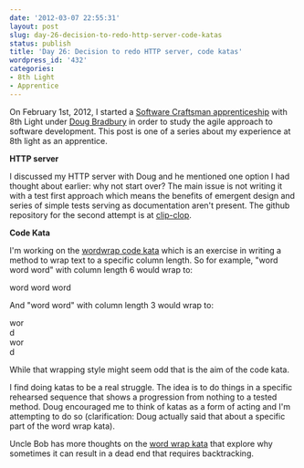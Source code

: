 ```yaml
---
date: '2012-03-07 22:55:31'
layout: post
slug: day-26-decision-to-redo-http-server-code-katas
status: publish
title: 'Day 26: Decision to redo HTTP server, code katas'
wordpress_id: '432'
categories:
- 8th Light
- Apprentice
---
```


On February 1st, 2012, I started a [Software Craftsman apprenticeship](http://www.8thlight.com/apprenticeship) with 8th Light under [Doug Bradbury](http://www.8thlight.com/our-team/doug-bradbury) in order to study the agile approach to software development. This post is one of a series about my experience at 8th light as an apprentice.


**HTTP server**

I discussed my HTTP server with Doug and he mentioned one option I had thought about earlier: why not start over? The main issue is not writing it with a test first approach which means the benefits of emergent design and series of simple tests serving as documentation aren't present. The github repository for the second attempt is at [clip-clop](https://github.com/cymen/clip-clop).

**Code Kata**

I'm working on the [wordwrap code kata](http://thecleancoder.blogspot.com/2010/10/craftsman-62-dark-path.html) which is an exercise in writing a method to wrap text to a specific column length. So for example, "word word word" with column length 6 would wrap to:


word
word
word


And "word word" with column length 3 would wrap to:


wor  
d  
wor  
d


While that wrapping style might seem odd that is the aim of the code kata.

I find doing katas to be a real struggle. The idea is to do things in a specific rehearsed sequence that shows a progression from nothing to a tested method. Doug encouraged me to think of katas as a form of acting and I'm attempting to do so (clarification: Doug actually said that about a specific part of the word wrap kata).

Uncle Bob has more thoughts on the [word wrap kata](http://cleancoder.posterous.com/the-transformation-priority-premise) that explore why sometimes it can result in a dead end that requires backtracking.
